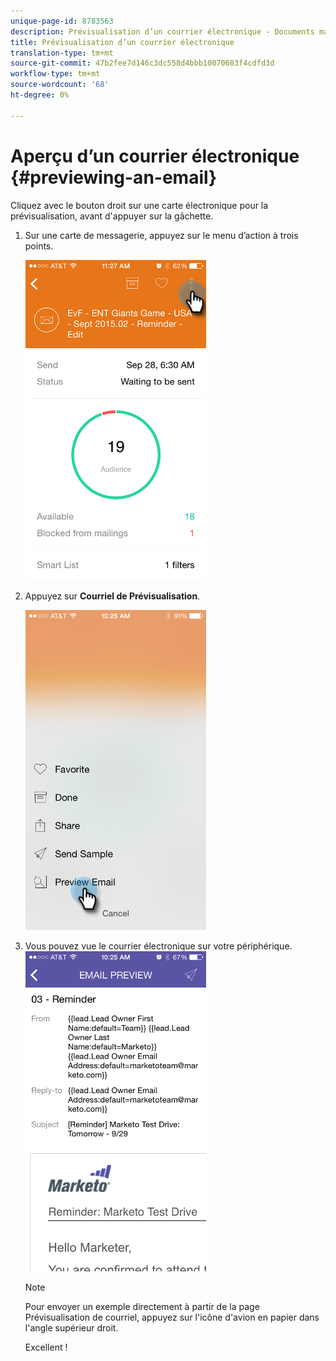 ```yaml
---
unique-page-id: 8783563
description: Prévisualisation d’un courrier électronique - Documents marketing - Documentation du produit
title: Prévisualisation d’un courrier électronique
translation-type: tm+mt
source-git-commit: 47b2fee7d146c3dc558d4bbb10070683f4cdfd3d
workflow-type: tm+mt
source-wordcount: '68'
ht-degree: 0%

---
```



# Aperçu d’un courrier électronique {#previewing-an-email}

Cliquez avec le bouton droit sur une carte électronique pour la prévisualisation, avant d&#39;appuyer sur la gâchette.

1. Sur une carte de messagerie, appuyez sur le menu d’action à trois points.

   ![](assets/image2015-9-25-11-3a30-3a52.png)

1. Appuyez sur **Courriel de Prévisualisation**.

   ![](assets/image2015-7-14-16-3a42-3a21.png)

1. Vous pouvez vue le courrier électronique sur votre périphérique.\
   ![](assets/image2015-9-25-11-3a23-3a42.png)

   >[!NOTE]
   >
   >Pour envoyer un exemple directement à partir de la page Prévisualisation de courriel, appuyez sur l&#39;icône d&#39;avion en papier dans l&#39;angle supérieur droit.

   Excellent !


